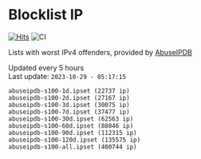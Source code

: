 # Blocklist IP

[![Hits](https://hits.seeyoufarm.com/api/count/incr/badge.svg?url=https%3A%2F%2Fgithub.com%2Fborestad%2Fblocklist-ip%2F&count_bg=%2379C83D&title_bg=%23555555&icon=&icon_color=%23E7E7E7&title=hits&edge_flat=false)](https://hits.seeyoufarm.com)  ![CI](https://img.shields.io/github/workflow/status/borestad/blocklist-ip/CI?style=flat-square)

Lists with worst IPv4 offenders, provided by [AbuseIPDB](https://www.abuseipdb.com/)

<!-- FOOTER-PLACEHOLDER -->
Updated every 5 hours<br>
Last update: `2023-10-29 - 05:17:15`
```
abuseipdb-s100-1d.ipset (22737 ip)
abuseipdb-s100-2d.ipset (27167 ip)
abuseipdb-s100-3d.ipset (30075 ip)
abuseipdb-s100-7d.ipset (37477 ip)
abuseipdb-s100-30d.ipset (62563 ip)
abuseipdb-s100-60d.ipset (88046 ip)
abuseipdb-s100-90d.ipset (112315 ip)
abuseipdb-s100-120d.ipset (135575 ip)
abuseipdb-s100-all.ipset (400744 ip)
```
